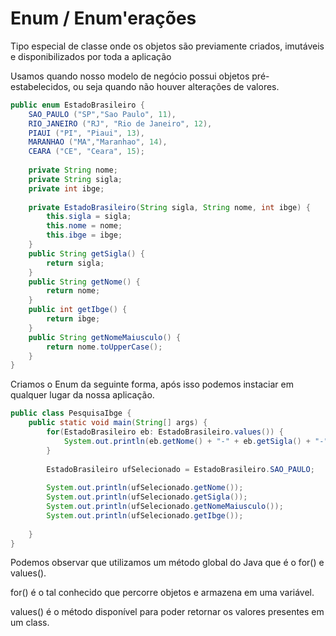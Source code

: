 # Enum / Enum'erações

Tipo especial de classe onde os objetos são previamente criados, imutáveis e disponibilizados por toda a aplicação

Usamos quando nosso modelo de negócio possui objetos pré-estabelecidos, ou seja quando não houver alterações de valores.

```java
public enum EstadoBrasileiro {
	SAO_PAULO ("SP","Sao Paulo", 11),
	RIO_JANEIRO ("RJ", "Rio de Janeiro", 12),
	PIAUI ("PI", "Piaui", 13),
	MARANHAO ("MA","Maranhao", 14),
	CEARA ("CE", "Ceara", 15);
	
	private String nome;
	private String sigla;
	private int ibge; 
	
	private EstadoBrasileiro(String sigla, String nome, int ibge) {
		this.sigla = sigla;
		this.nome = nome;
		this.ibge = ibge;
	}
	public String getSigla() {
		return sigla;
	}
	public String getNome() {
		return nome;
	}
	public int getIbge() {
		return ibge;
	}
	public String getNomeMaiusculo() {
		return nome.toUpperCase();
	}
}
```

Criamos o Enum da seguinte forma, após isso podemos instaciar em qualquer lugar da nossa aplicação.

```java
public class PesquisaIbge {
	public static void main(String[] args) {
		for(EstadoBrasileiro eb: EstadoBrasileiro.values()) {
			System.out.println(eb.getNome() + "-" + eb.getSigla() + "-" + eb.getIbge());
		}
		
		EstadoBrasileiro ufSelecionado = EstadoBrasileiro.SAO_PAULO; 
		
		System.out.println(ufSelecionado.getNome());
		System.out.println(ufSelecionado.getSigla());
		System.out.println(ufSelecionado.getNomeMaiusculo());
		System.out.println(ufSelecionado.getIbge());
		
	}
}
```

Podemos observar que utilizamos um método global do Java que é o for() e values().

for() é o tal conhecido que percorre objetos e armazena em uma variável.

values() é o método disponível para poder retornar os valores presentes em um class.